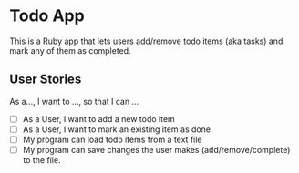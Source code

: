 # Todo App

This is a Ruby app that lets users add/remove todo items (aka tasks) and mark any of them as completed.

## User Stories

As a..., I want to ..., so that I can ...


- [ ] As a User, I want to add a new todo item
- [ ] As a User, I want to mark an existing item as done
- [ ] My program can load todo items from a text file
- [ ] My program can save changes the user makes (add/remove/complete) to the file.